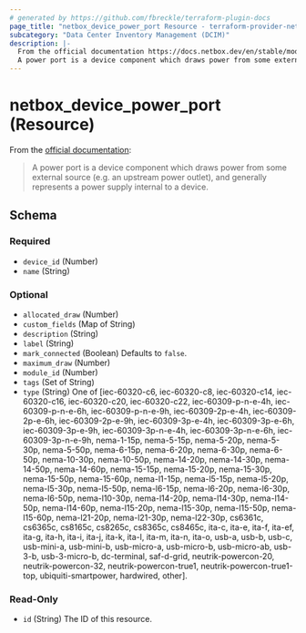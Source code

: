 ```yaml
---
# generated by https://github.com/fbreckle/terraform-plugin-docs
page_title: "netbox_device_power_port Resource - terraform-provider-netbox"
subcategory: "Data Center Inventory Management (DCIM)"
description: |-
  From the official documentation https://docs.netbox.dev/en/stable/models/dcim/powerport/:
  A power port is a device component which draws power from some external source (e.g. an upstream power outlet), and generally represents a power supply internal to a device.
---
```


# netbox_device_power_port (Resource)

From the [official documentation](https://docs.netbox.dev/en/stable/models/dcim/powerport/):

> A power port is a device component which draws power from some external source (e.g. an upstream power outlet), and generally represents a power supply internal to a device.



<!-- schema generated by tfplugindocs -->
## Schema

### Required

- `device_id` (Number)
- `name` (String)

### Optional

- `allocated_draw` (Number)
- `custom_fields` (Map of String)
- `description` (String)
- `label` (String)
- `mark_connected` (Boolean) Defaults to `false`.
- `maximum_draw` (Number)
- `module_id` (Number)
- `tags` (Set of String)
- `type` (String) One of [iec-60320-c6, iec-60320-c8, iec-60320-c14, iec-60320-c16, iec-60320-c20, iec-60320-c22, iec-60309-p-n-e-4h, iec-60309-p-n-e-6h, iec-60309-p-n-e-9h, iec-60309-2p-e-4h, iec-60309-2p-e-6h, iec-60309-2p-e-9h, iec-60309-3p-e-4h, iec-60309-3p-e-6h, iec-60309-3p-e-9h, iec-60309-3p-n-e-4h, iec-60309-3p-n-e-6h, iec-60309-3p-n-e-9h, nema-1-15p, nema-5-15p, nema-5-20p, nema-5-30p, nema-5-50p, nema-6-15p, nema-6-20p, nema-6-30p, nema-6-50p, nema-10-30p, nema-10-50p, nema-14-20p, nema-14-30p, nema-14-50p, nema-14-60p, nema-15-15p, nema-15-20p, nema-15-30p, nema-15-50p, nema-15-60p, nema-l1-15p, nema-l5-15p, nema-l5-20p, nema-l5-30p, nema-l5-50p, nema-l6-15p, nema-l6-20p, nema-l6-30p, nema-l6-50p, nema-l10-30p, nema-l14-20p, nema-l14-30p, nema-l14-50p, nema-l14-60p, nema-l15-20p, nema-l15-30p, nema-l15-50p, nema-l15-60p, nema-l21-20p, nema-l21-30p, nema-l22-30p, cs6361c, cs6365c, cs8165c, cs8265c, cs8365c, cs8465c, ita-c, ita-e, ita-f, ita-ef, ita-g, ita-h, ita-i, ita-j, ita-k, ita-l, ita-m, ita-n, ita-o, usb-a, usb-b, usb-c, usb-mini-a, usb-mini-b, usb-micro-a, usb-micro-b, usb-micro-ab, usb-3-b, usb-3-micro-b, dc-terminal, saf-d-grid, neutrik-powercon-20, neutrik-powercon-32, neutrik-powercon-true1, neutrik-powercon-true1-top, ubiquiti-smartpower, hardwired, other].

### Read-Only

- `id` (String) The ID of this resource.


